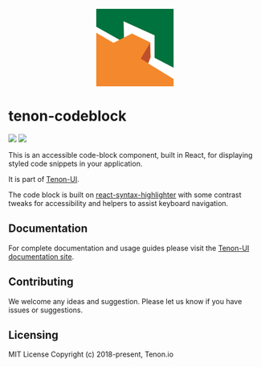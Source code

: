 <p align="center">
  <a href="https://ui.tenon.io/">
    <img alt="Tenon-UI" src="./logo.png" style="width: 11em;">
  </a>
</p>

# tenon-codeblock

<p>
  <a href="https://www.npmjs.com/package/@tenon-io/tenon-codeblock"><img src="https://img.shields.io/npm/v/@tenon-io/tenon-codeblock.svg?style=flat-square"></a>
  <a href="https://www.npmjs.com/package/@tenon-io/tenon-codeblock"><img src="https://img.shields.io/npm/dm/@tenon-io/tenon-codeblock.svg?style=flat-square"></a>
</p>


This is an accessible code-block component, built in React, for displaying styled code snippets in your application.

It is part of [Tenon-UI](https://tenon-iu.info).

The code block is built on [react-syntax-highlighter](https://github.com/conorhastings/react-syntax-highlighter)
with some contrast tweaks for accessibility and helpers to assist keyboard navigation.

## Documentation

For complete documentation and usage guides please visit the [Tenon-UI documentation site](https://tenon-ui.info/).

## Contributing

We welcome any ideas and suggestion. Please let us know if you have issues or suggestions.

## Licensing

MIT License Copyright (c) 2018-present, Tenon.io

